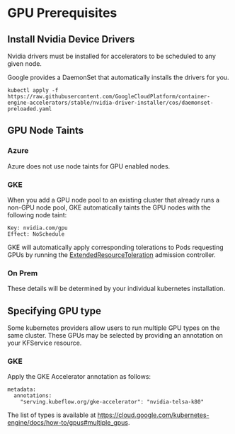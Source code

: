 # GPU Prerequisites
## Install Nvidia Device Drivers
Nvidia drivers must be installed for accelerators to be scheduled to any given node.

Google provides a DaemonSet that automatically installs the drivers for you.
```
kubectl apply -f https://raw.githubusercontent.com/GoogleCloudPlatform/container-engine-accelerators/stable/nvidia-driver-installer/cos/daemonset-preloaded.yaml
```

## GPU Node Taints
### Azure
Azure does not use node taints for GPU enabled nodes.

### GKE
When you add a GPU node pool to an existing cluster that already runs a non-GPU node pool, GKE automatically taints the GPU nodes with the following node taint:
```
Key: nvidia.com/gpu
Effect: NoSchedule
```
GKE will automatically apply corresponding tolerations to Pods requesting GPUs by running the [ExtendedResourceToleration](https://kubernetes.io/docs/tasks/administer-cluster/extended-resource-node/) admission controller.

### On Prem
These details will be determined by your individual kubernetes installation.

## Specifying GPU type
Some kubernetes providers allow users to run multiple GPU types on the same cluster. These GPUs may be selected by providing an annotation on your KFService resource.

### GKE
Apply the GKE Accelerator annotation as follows:
```
metadata:
  annotations:
    "serving.kubeflow.org/gke-accelerator": "nvidia-telsa-k80"
```
The list of types is available at https://cloud.google.com/kubernetes-engine/docs/how-to/gpus#multiple_gpus.
